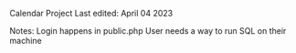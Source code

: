 Calendar Project
Last edited: April 04 2023


Notes:
Login happens in public.php
User needs a way to run SQL on their machine
